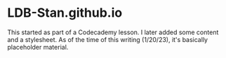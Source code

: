 # LDB-Stan.github.io

This started as part of a Codecademy lesson. I later added some content and a stylesheet. As of the time of this writing (1/20/23), it's basically placeholder material. 
